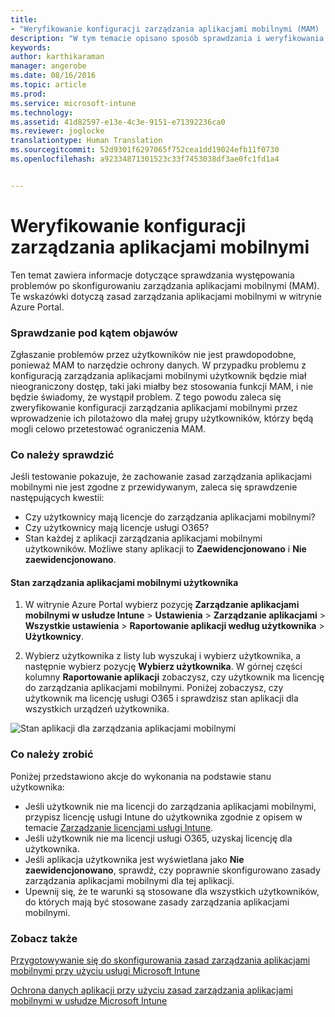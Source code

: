 ```yaml
---
title:
- "Weryfikowanie konfiguracji zarządzania aplikacjami mobilnymi (MAM) | Microsoft Intune"
description: "W tym temacie opisano sposób sprawdzania i weryfikowania, czy zasady zarządzania aplikacjami mobilnymi są poprawnie skonfigurowane i działają zgodnie z oczekiwaniami."
keywords: 
author: karthikaraman
manager: angerobe
ms.date: 08/16/2016
ms.topic: article
ms.prod: 
ms.service: microsoft-intune
ms.technology: 
ms.assetid: 41d82597-e13e-4c3e-9151-e71392236ca0
ms.reviewer: joglocke
translationtype: Human Translation
ms.sourcegitcommit: 52d9301f6297065f752cea1dd19024efb11f0730
ms.openlocfilehash: a92334871301523c33f7453038df3ae0fc1fd1a4


---
```


# Weryfikowanie konfiguracji zarządzania aplikacjami mobilnymi

Ten temat zawiera informacje dotyczące sprawdzania występowania problemów po skonfigurowaniu zarządzania aplikacjami mobilnymi (MAM). Te wskazówki dotyczą zasad zarządzania aplikacjami mobilnymi w witrynie Azure Portal.

### Sprawdzanie pod kątem objawów
Zgłaszanie problemów przez użytkowników nie jest prawdopodobne, ponieważ MAM to narzędzie ochrony danych. W przypadku problemu z konfiguracją zarządzania aplikacjami mobilnymi użytkownik będzie miał nieograniczony dostęp, taki jaki miałby bez stosowania funkcji MAM, i nie będzie świadomy, że wystąpił problem. Z tego powodu zaleca się zweryfikowanie konfiguracji zarządzania aplikacjami mobilnymi przez wprowadzenie ich pilotażowo dla małej grupy użytkowników, którzy będą mogli celowo przetestować ograniczenia MAM. 


### Co należy sprawdzić 

Jeśli testowanie pokazuje, że zachowanie zasad zarządzania aplikacjami mobilnymi nie jest zgodne z przewidywanym, zaleca się sprawdzenie następujących kwestii:

- Czy użytkownicy mają licencje do zarządzania aplikacjami mobilnymi?
- Czy użytkownicy mają licencje usługi O365?
- Stan każdej z aplikacji zarządzania aplikacjami mobilnymi użytkowników. Możliwe stany aplikacji to **Zaewidencjonowano** i **Nie zaewidencjonowano**.

#### Stan zarządzania aplikacjami mobilnymi użytkownika
1. W witrynie Azure Portal wybierz pozycję **Zarządzanie aplikacjami mobilnymi w usłudze Intune** > **Ustawienia** > **Zarządzanie aplikacjami** > **Wszystkie ustawienia** > **Raportowanie aplikacji według użytkownika** > **Użytkownicy**.

2. Wybierz użytkownika z listy lub wyszukaj i wybierz użytkownika, a następnie wybierz pozycję **Wybierz użytkownika**. W górnej części kolumny **Raportowanie aplikacji** zobaczysz, czy użytkownik ma licencję do zarządzania aplikacjami mobilnymi. Poniżej zobaczysz, czy użytkownik ma licencję usługi O365 i sprawdzisz stan aplikacji dla wszystkich urządzeń użytkownika.

![Stan aplikacji dla zarządzania aplikacjami mobilnymi](..\media\ts-mam-use-apps.png) 

### Co należy zrobić
Poniżej przedstawiono akcje do wykonania na podstawie stanu użytkownika:

- Jeśli użytkownik nie ma licencji do zarządzania aplikacjami mobilnymi, przypisz licencję usługi Intune do użytkownika zgodnie z opisem w temacie [Zarządzanie licencjami usługi Intune](..\get-started\start-with-a-paid-subscription-to-microsoft-intune).
- Jeśli użytkownik nie ma licencji usługi O365, uzyskaj licencję dla użytkownika.
- Jeśli aplikacja użytkownika jest wyświetlana jako **Nie zaewidencjonowano**, sprawdź, czy poprawnie skonfigurowano zasady zarządzania aplikacjami mobilnymi dla tej aplikacji.
- Upewnij się, że te warunki są stosowane dla wszystkich użytkowników, do których mają być stosowane zasady zarządzania aplikacjami mobilnymi.

### Zobacz także
[Przygotowywanie się do skonfigurowania zasad zarządzania aplikacjami mobilnymi przy użyciu usługi Microsoft Intune](..\deploy-use\get-ready-to-configure-mobile-app-management-policies-with-microsoft-intune)

[Ochrona danych aplikacji przy użyciu zasad zarządzania aplikacjami mobilnymi w usłudze Microsoft Intune](..\deploy-use\protect-app-data-using-mobile-app-management-policies-with-microsoft-intune)



<!--HONumber=Aug16_HO5-->


